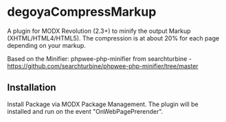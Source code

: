 # degoyaCompressMarkup #

A plugin for MODX Revolution (2.3+) to minify the output Markup (XHTML/HTML4/HTML5).
The compression is at about 20% for each page depending on your markup.

Based on the Minifier: phpwee-php-minifier from searchturbine - https://github.com/searchturbine/phpwee-php-minifier/tree/master

## Installation ##
Install Package via MODX Package Management.
The plugin will be installed and run on the event "OnWebPagePrerender".
